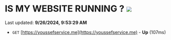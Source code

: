# IS MY WEBSITE RUNNING ? [![](https://img.shields.io/static/v1?label=Sponsor&message=%E2%9D%A4&logo=GitHub&color=%23fe8e86)](https://github.com/sponsors/Youssef-Lehmam)

Last updated: **9/26/2024, 9:53:29 AM**

- `GET` [https://youssefservice.me](https://youssefservice.me) - **Up** (107ms)
